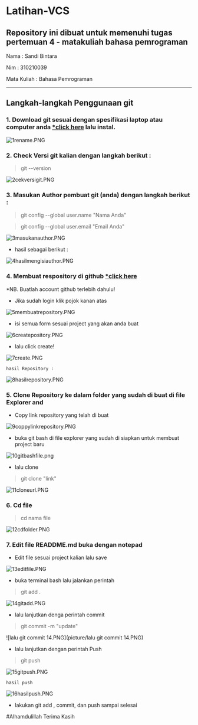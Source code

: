 # Latihan-VCS
Repository ini dibuat untuk memenuhi tugas pertemuan 4 - matakuliah bahasa pemrograman
--------------------------------------------------------------------------------------

Nama		: Sandi Bintara

Nim		: 310210039

Mata Kuliah	: Bahasa Pemrograman

--------------------------------------------------------------------------------------

## Langkah-langkah Penggunaan git
### 1. Download git sesuai dengan spesifikasi laptop atau computer anda [*click here](https://git-scm.com/) lalu instal.

![1rename.PNG](picture/1rename.PNG)

### 2. Check Versi git kalian dengan langkah berikut :

 > git --version

![2cekversigit.PNG](picture/2cekversigit.PNG)

### 3. Masukan Author pembuat git (anda) dengan langkah berikut :

> git config --global user.name "Nama Anda"

> git config --global user.email "Email Anda"

![3masukanauthor.PNG](picture/3masukanauthor.PNG)

* hasil sebagai berikut :

![4hasilmengisiauthor.PNG](picture/4hasilmengisiauthor.PNG)

### 4. Membuat respository di github [*click here](github.com)
*NB. Buatlah account github terlebih dahulu!

* Jika sudah login klik pojok kanan atas

![5membuatrepository.PNG](picture/5membuatrepository.PNG)

* isi semua form sesuai project yang akan anda buat

![6createpository.PNG](picture/6createpository.PNG)

* lalu click create!

![7create.PNG](picture/7create.PNG)

`hasil Repository :`

![8hasilrepository.PNG](picture/8hasilrepository.PNG)

### 5. Clone Repository ke dalam folder yang sudah di buat di file Explorer and

* Copy link repository yang telah di buat

![9coppylinkrepository.PNG](picture/9coppylinkrepository.PNG)

* buka git bash di file explorer yang sudah di siapkan untuk membuat project baru

![10gitbashfile.png](picture/10gitbashfile.png)

* lalu clone
> git clone "link"

![11cloneurl.PNG](picture/11cloneurl.PNG)

### 6. Cd file
> cd nama file

![12cdfolder.PNG](picture/12cdfolder.PNG)

### 7. Edit file READDME.md buka dengan notepad
* Edit file sesuai project kalian lalu save

![13editfile.PNG](picture/13editfile.PNG)

* buka terminal bash lalu jalankan perintah
> git add .

![14gitadd.PNG](picture/14gitadd.PNG)

* lalu lanjutkan denga perintah commit
> git commit -m "update"

![lalu git commit 14.PNG](picture/lalu git commit 14.PNG)

* lalu lanjutkan dengan perintah Push
> git push

![15gitpush.PNG](pictiure/15gitpush.PNG)

`hasil push`

![16hasilpush.PNG](picture/16hasilpush.PNG)

* lakukan git add , commit, dan push sampai selesai

#Alhamdulillah Terima Kasih















